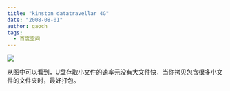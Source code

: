 ```yaml
---
title: "kinston datatravellar 4G"
date: "2008-08-01"
author: gaoch
tags:
  - 百度空间
---
```


<img src="http://hiphotos.baidu.com/spring%5Fgao/pic/item/a36d263fcff90bfb55e7231f.jpg" class="blogimg" />

从图中可以看到，U盘存取小文件的速率元没有大文件快，当你拷贝包含很多小文件的文件夹时，最好打包。
